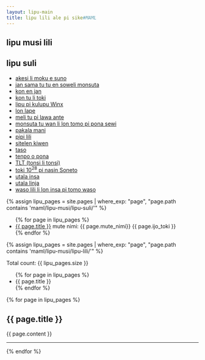 ```yaml
---
layout: lipu-main
title: lipu lili ale pi sike#MAML
---
```


<section class="frontmatter container-in-main" markdown="1">

# lipu musi lili

## lipu suli
- [akesi li moku e suno](lipu-suli/akesi-li-moku-e-suno.html)
- [jan sama tu tu en soweli monsuta](lipu-suli/jan-sama-tu-tu-en-soweli-monsuta.html)
- [kon en jan](lipu-suli/kon-en-jan.html)
- [kon tu li toki](lipu-suli/kon-tu-li-toki.html)
- [lipu pi kulupu Winx](lipu-suli/lipu-pi-kulupu-winx.html)
- [lon lape](lipu-suli/lon-lape.html)
- [meli tu pi lawa ante](lipu-suli/meli-tu-pi-lawa-ante.html)
- [monsuta tu wan li lon tomo pi pona sewi](lipu-suli/monsuta-tu-wan-li-lon-tomo-pi-pona-sewi.html)
- [pakala mani](lipu-suli/pakala-mani.html)
- [pipi lili](lipu-suli/pipi-lili.html)
- [sitelen kiwen](lipu-suli/sitelen-kiwen.html)
- [taso](lipu-suli/taso.html)
- [tenpo o pona](lipu-suli/tenpo-o-pona.html)
- [TLT (tonsi li tonsi)](lipu-suli/tlt.md)
- [toki 10<sup>28</sup> pi nasin Soneto](lipu-suli/lipu-pi-suli-ale.html)
- [utala insa](lipu-suli/utala-insa.html)
- [utala linja](lipu-suli/utala-linja.html)
- [waso lili li lon insa pi tomo waso](lipu-suli/waso-lili-lon-insa-pi-tomo-waso.html)


{% assign lipu_pages = site.pages | where_exp: "page", "page.path contains 'maml/lipu-musi/lipu-suli/'" %}

<ul class="ijo-mute">
{% for page in lipu_pages %}
    <li>
    <a href="{{ page.url }}">{{ page.title }}</a> 
     <span>mute nimi: {{ page.mute_nimi}}</span>
     <span>{{ page.ijo_toki }}</span>
    </li>
{% endfor %}
</ul>

<!--
{% assign lipu_pages = site.pages | where_exp: "page", "page.path contains 'maml/lipu-musi/lipu-suli/'" %}

{% for page in lipu_pages %}
  <h2>{{ page.title }}</h2>
  {{ page.content }}
  <hr>
{% endfor %}

-->
</section>
<section class="content" markdown="1">
{% assign lipu_pages = site.pages | where_exp: "page", "page.path contains 'maml/lipu-musi/lipu-lili/'" %}

<p>Total count: {{ lipu_pages.size }}</p>

<ul>
{% for page in lipu_pages %}
  <li>{{ page.title }}</li>
{% endfor %}
</ul>

{% for page in lipu_pages %}
  <h2>{{ page.title }}</h2>
  {{ page.content }}
  <hr>
{% endfor %}
</section>